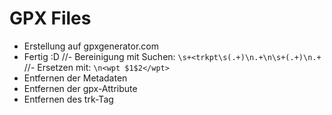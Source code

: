# GPX Files

- Erstellung auf gpxgenerator.com
- Fertig :D 
//- Bereinigung mit Suchen: `\s+<trkpt\s(.+)\n.+\n\s+(.+)\n.+`
//- Ersetzen mit: `\n<wpt $1$2</wpt>`
- Entfernen der Metadaten
- Entfernen der gpx-Attribute
- Entfernen des trk-Tag
